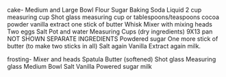 cake-
Medium and Large Bowl
Flour
Sugar
Baking Soda
Liquid 2 cup measuring cup
Shot glass measuring cup or tablespoons/teaspoons
cocoa powder
vanilla extract
one stick of butter
Whisk
Mixer with mixing heads
Two eggs
Salt
Pot and water
Measuring Cups (dry ingredients)
9X13 pan NOT SHOWN
SEPARATE INGREDIENTS
Powdered sugar
One more stick of butter (to make two sticks in all)
Salt again
Vanilla Extract again
milk.


frosting-
Mixer and heads
Spatula
Butter (softened)
Shot glass Measuring glass
Medium Bowl
Salt
Vanilla
Powered sugar
milk